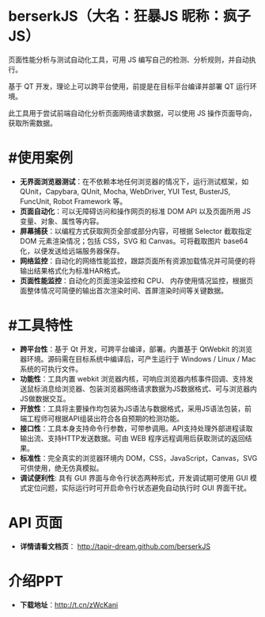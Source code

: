 # berserkJS（大名：狂暴JS  昵称：疯子JS）


页面性能分析与测试自动化工具，可用 JS 编写自己的检测、分析规则，并自动执行。

基于 QT 开发，理论上可以跨平台使用，前提是在目标平台编译并部署 QT 运行环境。

此工具用于尝试前端自动化分析页面网络请求数据，可以使用 JS 操作页面导向，获取所需数据。


#使用案例
=========
- **无界面浏览器测试**：在不依赖本地任何浏览器的情况下，运行测试框架，如 QUnit，Capybara, QUnit, Mocha, WebDriver, YUI Test, BusterJS, FuncUnit, Robot Framework 等。
- **页面自动化**：可以无障碍访问和操作网页的标准 DOM API 以及页面所用 JS 变量、对象、属性等内容。
- **屏幕捕获**：以编程方式获取网页全部或部分内容，可根据 Selector 截取指定 DOM 元素渲染情况；包括 CSS，SVG 和 Canvas。可将截取图片 base64 化，以便发送给远端服务器保存。
- **网络监控**：自动化的网络性能监控，跟踪页面所有资源加载情况并可简便的将输出结果格式化为标准HAR格式。
- **页面性能监控**：自动化的页面渲染监控和 CPU、 内存使用情况监控，根据页面整体情况可简便的输出首次渲染时间、首屏渲染时间等关键数据。


#工具特性
=========
- **跨平台性**：基于 Qt 开发，可跨平台编译，部署。内置基于 QtWebkit 的浏览器环境。源码需在目标系统中编译后，可产生运行于 Windows / Linux / Mac 系统的可执行文件。
- **功能性**：工具内置 webkit 浏览器内核，可响应浏览器内核事件回调、支持发送鼠标消息给浏览器、包装浏览器网络请求数据为JS数据格式、可与浏览器内JS做数据交互。
- **开放性**：工具将主要操作均包装为JS语法与数据格式，采用JS语法包装，前端工程师可根据API组装出符合各自预期的检测功能。
- **接口性**：工具本身支持命令行参数，可带参调用。API支持处理外部进程读取输出流、支持HTTP发送数据。可由 WEB 程序远程调用后获取测试的返回结果。
- **标准性**：完全真实的浏览器环境内 DOM，CSS，JavaScript，Canvas，SVG 可供使用，绝无仿真模拟。
- **调试便利性**: 具有 GUI 界面与命令行状态两种形式，开发调试期可使用 GUI 模式定位问题，实际运行时可开启命令行状态避免自动执行时 GUI 界面干扰。

API 页面
=========
- **详情请看文档页**：
http://tapir-dream.github.com/berserkJS

介绍PPT
=========
- **下载地址**：http://t.cn/zWcKani